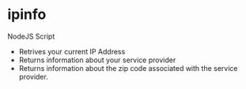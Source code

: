 # ipinfo
NodeJS Script
- Retrives your current IP Address
- Returns information about your service provider
- Returns information about the zip code associated with the service provider. 